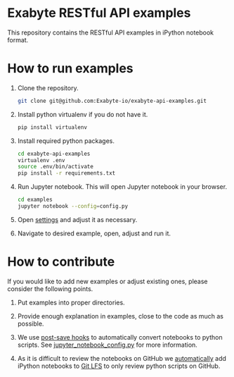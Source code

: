 # Exabyte RESTful API examples

This repository contains the RESTful API examples in iPython notebook format.

# How to run examples

1. Clone the repository.
    
    ```bash
    git clone git@github.com:Exabyte-io/exabyte-api-examples.git
    ```

2. Install python virtualenv if you do not have it.
    ```bash
    pip install virtualenv
    ```

3. Install required python packages.

    ```bash
    cd exabyte-api-examples
    virtualenv .env
    source .env/bin/activate
    pip install -r requirements.txt
    ```

4. Run Jupyter notebook. This will open Jupyter notebook in your browser.

    ```bash
    cd examples
    jupyter notebook --config=config.py
    ```

5. Open [settings](examples/settings.ipynb) and adjust it as necessary.

6. Navigate to desired example, open, adjust and run it.

# How to contribute

If you would like to add new examples or adjust existing ones, please consider the following points.

1. Put examples into proper directories.

2. Provide enough explanation in examples, close to the code as much as possible.

3. We use [post-save hooks](https://jupyter-notebook.readthedocs.io/en/stable/extending/savehooks.html) to automatically convert notebooks to python scripts. See [jupyter_notebook_config.py](jupyter_notebook_config.py) for more information.
 
4. As it is difficult to review the notebooks on GitHub we [automatically](.gitattributes) add iPython notebooks to [Git LFS](https://git-lfs.github.com/) to only review python scripts on GitHub.
